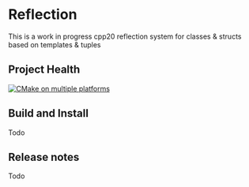 # Reflection

This is a work in progress
cpp20 reflection system for classes & structs based on templates & tuples

## Project Health


[![CMake on multiple platforms](https://github.com/paulbaudy/cpp-maths/actions/workflows/cmake-multi-platform.yml/badge.svg)](https://github.com/paulbaudy/cpp-maths/actions/workflows/cmake-multi-platform.yml)

## Build and Install

Todo

## Release notes

Todo

